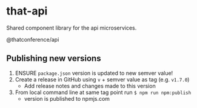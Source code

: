 # that-api
Shared component library for the api microservices.

@thatconference/api

## Publishing new versions

1. ENSURE `package.json` version is updated to new semver value!
1. Create a release in GitHub using `v` + semver value as tag (e.g. `v1.7.0`)
    - Add release notes and changes made to this version
1. From local command line at same tag point run `$ npm run npm:publish`
    - version is published to npmjs.com
  
